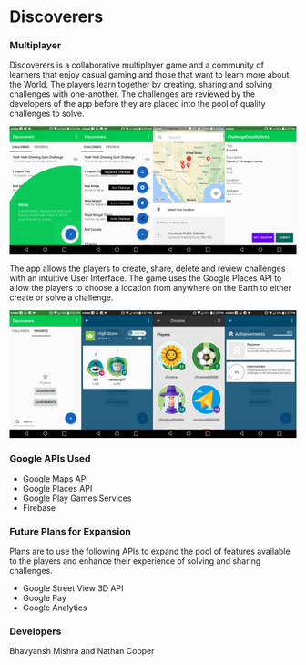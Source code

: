 # Discoverers

### Multiplayer

Discoverers is a collaborative multiplayer game and a community of learners that enjoy casual gaming and those that want to learn more about the World. The players learn together by creating, sharing and solving challenges with one-another. The challenges are reviewed by the developers of the app before they are placed into the pool of quality challenges to solve.

![Image of first half of App](X_First.jpg)

The app allows the players to create, share, delete and review challenges with an intuitive User Interface. The game uses the Google Places API to allow the players to choose a location from anywhere on the Earth to either create or solve a challenge.

![Image of the second half of hte app](X_Second.jpg)

### Google APIs Used

* Google Maps API
* Google Places API
* Google Play Games Services
* Firebase

### Future Plans for Expansion

Plans are to use the following APIs to expand the pool of features available to the players and enhance their experience of solving and sharing challenges.

* Google Street View 3D API
* Google Pay
* Google Analytics

### Developers

Bhavyansh Mishra and Nathan Cooper